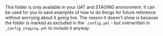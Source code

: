 This folder is only available in your UAT and STAGING environment. 
It can be used for you to save examples of how to do things for future reference without worrying about it going live.
The reason it doesn't show is because the folder is marked as excluded in the `_config.yml` - but overwritten in `_config_staging.yml` to include it anyway.